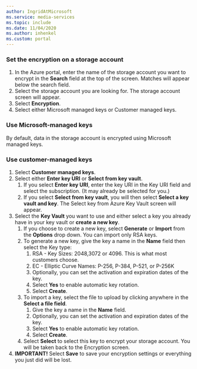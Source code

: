 ```yaml
---
author: IngridAtMicrosoft
ms.service: media-services 
ms.topic: include
ms.date: 11/04/2020
ms.author: inhenkel
ms.custom: portal
---
```


<!--Set the encryption on storage account in the portal-->

### Set the encryption on a storage account

1. In the Azure portal, enter the name of the storage account you want to encrypt in the **Search** field at the top of the screen.  Matches will appear below the search field.
1. Select the storage account you are looking for. The storage account screen will appear.
1. Select **Encryption**.
1. Select either Microsoft managed keys or Customer managed keys.

### Use Microsoft-managed keys

By default, data in the storage account is encrypted using Microsoft managed keys.

### Use customer-managed keys

1. Select **Customer managed keys**.
1. Select either **Enter key URI** or **Select from key vault**.
    1. If you select **Enter key URI**, enter the key URI in the Key URI field and select the subscription. (It may already be selected for you.)
    1. If you select **Select from key vault**, you will then select **Select a key vault and key**. The Select key from Azure Key Vault screen will appear.
1. Select the **Key Vault** you want to use and either select a key you already have in your key vault or **create a new key**.
    1. If you choose to create a new key, select **Generate** or **Import** from the **Options** drop down. You can import only RSA keys.
    1. To generate a new key, give the key a name in the **Name** field then select the Key type:
        1. RSA - Key Sizes:  2048,3072 or 4096. This is what most customers choose.
        1. EC - Elliptic Curve Names: P-256, P-384, P-521, or P-256K
        1. Optionally, you can set the activation and expiration dates of the key.
        1. Select **Yes** to enable automatic key rotation.
        1. Select **Create**.
    1. To import a key, select the file to upload by clicking anywhere in the **Select a file field**.
        1. Give the key a name in the **Name** field.
        1. Optionally, you can set the activation and expiration dates of the key.
        1. Select **Yes** to enable automatic key rotation.
        1. Select **Create**.
    1. Select **Select** to select this key to encrypt your storage account. You will be taken back to the Encryption screen.
1. **IMPORTANT!** Select **Save** to save your encryption settings or everything you just did will be lost.
